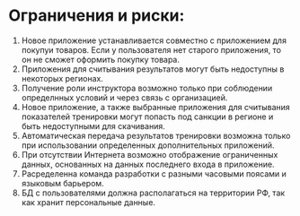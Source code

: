# Ограничения и риски:
1. Новое приложение устанавливается совместно с приложением для покупуи товаров. Если у пользователя нет старого приложения, то он не сможет оформить покупку товара.
2. Приложения для считывания результатов могут быть недоступны в некоторых регионах.
3. Получение роли инструктора возможно только при соблюдении определнных условий и через связь с организацией.
4. Новое приложение, а также выбранные приложения для считывания показателей тренировки могут попасть под санкции в регионе и быть недоступными для скачивания.
5. Автоматическая передача результатов тренировки возможна только при использовании определенных дополнительных приложений.
6. При отсутствии Интернета возможно отображение ограниченных данных, основанных на данных последнего входа в приложение.
7. Расределенна команда разработки с разными часовыми поясами и языковым барьером.
8. БД с пользователями должна располагаться на территории РФ, так как хранит персональные данные.
